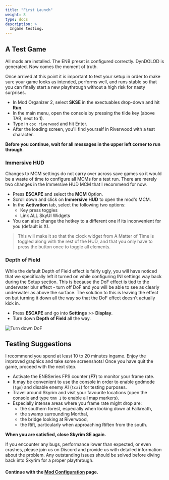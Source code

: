 ```yaml
---
title: "First Launch"
weight: 8
type: docs
description: >
  Ingame testing.
---
```


## A Test Game

All mods are installed. The ENB preset is configured correctly. DynDOLOD is generated. Now comes the moment of truth.

Once arrived at this point it is important to test your setup in order to make sure your game looks as intended, performs well, and runs stable so that you can finally start a new playthrough without a high risk for nasty surprises.

* In Mod Organizer 2, select **SKSE** in the exectuables drop-down and hit **Run**.
* In the main menu, open the console by pressing the tilde key (above TAB, next to 1).
* Type in `coc riverwood` and hit Enter.
* After the loading screen, you'll find yourself in Riverwood with a test character.

**Before you continue, wait for all messages in the upper left corner to run through**.

### Immersive HUD

Changes to MCM settings do not carry over across save games so it would be a waste of time to configure all MCMs for a test run. There are merely two changes in the Immersive HUD MCM that I recommend for now.

- Press **ESCAPE** and select the **MCM** Option.
- Scroll down and click on **Immersive HUD** to open the mod's MCM.
- In the **Activation** tab, select the following two options:
  - Key press toggles
  - Link ALL SkyUI Widgets
- You can also change the hotkey to a different one if its inconvenient for you (default is X).

> This will make it so that the clock widget from A Matter of Time is toggled along with the rest of the HUD, and that you only have to press the button once to toggle all elements.

### Depth of Field

While the default Depth of Field effect is fairly ugly, you will have noticed that we specifically left it turned on while configuring INI settings way back during the Setup section. This is because the DoF effect is tied to the underwater blur effect - turn off DoF and you will be able to see as clearly underwater as above the surface. The solution to this is leaving the effect on but turning it down all the way so that the DoF effect doesn't actually kick in.

* Press **ESCAPE** and go into **Settings** >> **Display**.
* Turn down **Depth of Field** all the way.

![Turn down DoF](/Pictures/tpf/finalisation/turn-down-dof.jpg)

## Testing Suggestions

I recommend you spend at least 10 to 20 minutes ingame. Enjoy the improved graphics and take some screenshots! Once you have quit the game, proceed with the next step.

* Activate the ENBSeries FPS counter (**F7**) to monitor your frame rate.
* It may be convenient to use the console in order to enable godmode (`tgm`) and disable enemy AI (`tcai`) for testing purposes.
* Travel around Skyrim and visit your favourite locations (open the console and type `tmm 1` to enable all map markers).
* Especially intense areas where you frame rate might drop are:
  * the southern forest, especially when looking down at Falkreath,
  * the swamp surrounding Morthal,
  * the bridge looking at Riverwood,
  * the Rift, particularly when approaching Riften from the south.

**When you are satisfied, close Skyrim SE again.**

If you encounter any bugs, performance lower than expected, or even crashes, please join us on Discord and provide us with detailed information about the problem. Any outstanding issues should be solved before diving back into Skyrim for a proper playthrough.

#### Continue with the [Mod Configuration](/tpf/mod-configuration/) page.